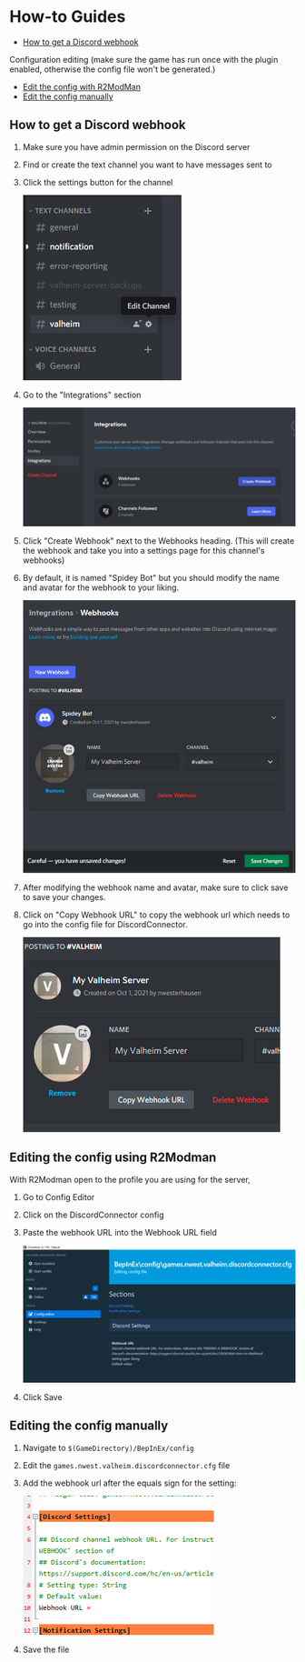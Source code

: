 # How-to Guides

- [How to get a Discord webhook](#how-to-get-a-discord-webhook)

Configuration editing (make sure the game has run once with the plugin enabled,
otherwise the config file won't be generated.)

- [Edit the config with R2ModMan](#editing-the-config-using-r2modman)
- [Edit the config manually](#editing-the-config-manually)

## How to get a Discord webhook

1. Make sure you have admin permission on the Discord server
2. Find or create the text channel you want to have messages sent to
3. Click the settings button for the channel

    ![channel settings button](../Images/howto-0.png)

4. Go to the "Integrations" section

    ![integrations section](../Images/howto-1.png)

5. Click "Create Webhook" next to the Webhooks heading. (This will create the webhook and take you into a settings page for this channel's webhooks)
6. By default, it is named "Spidey Bot" but you should modify the name and avatar for the webhook to your liking.

    ![edit the webhook settings](../Images/howto-2.png)

7. After modifying the webhook name and avatar, make sure to click save to save your changes.
8. Click on "Copy Webhook URL" to copy the webhook url which needs to go into the config file for DiscordConnector.

    ![copy webhook after saving changes](../Images/howto-3.png)

## Editing the config using R2Modman

With R2Modman open to the profile you are using for the server, 

1. Go to Config Editor
2. Click on the DiscordConnector config
3. Paste the webhook URL into the Webhook URL field

    ![config editor section](../Images/howto-4.png)

4. Click Save

## Editing the config manually

1. Navigate to `$(GameDirectory)/BepInEx/config`
2. Edit the `games.nwest.valheim.discordconnector.cfg` file
3. Add the webhook url after the equals sign for the setting:

    ![webhook url setting](../Images/howto-5.png)

4. Save the file